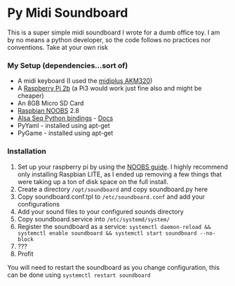 # Py Midi Soundboard

This is a super simple midi soundboard I wrote for a dumb office toy. I am by no means a python developer, so the code
follows no practices nor conventions. Take at your own risk

### My Setup (dependencies...sort of)

 * A midi keyboard (I used the [midiplus AKM320](https://www.amazon.com/midiplus-AKM320-MIDI-Keyboard-Controller/dp/B00VHKMK64/))
 * A [Raspberry Pi 2b](https://www.amazon.com/Raspberry-Pi-Model-Desktop-Linux/dp/B00T2U7R7I/) (a Pi3 would work just fine also and might be cheaper)
 * An 8GB Micro SD Card
 * [Raspbian NOOBS](https://www.raspberrypi.org/downloads/noobs/) 2.8
 * [Alsa Seq Python bindings](https://github.com/ppaez/alsaseq) - [Docs](http://pp.com.mx/python/alsaseq/project.html)
 * PyYaml - installed using apt-get
 * PyGame - installed using apt-get
 
### Installation

 1. Set up your raspberry pi by using the [NOOBS guide](https://www.raspberrypi.org/learning/software-guide/quickstart/). I highly recommend only installing Raspbian LITE, as I ended up
removing a few things that were taking up a ton of disk space on the full install.
 2. Create a directory `/opt/soundboard` and copy soundboard.py here
 3. Copy soundboard.conf.tpl to `/etc/soundboard.conf` and add your configurations
 4. Add your sound files to your configured sounds directory
 5. Copy soundboard.service into `/etc/systemd/system/`
 6. Register the soundboard as a service: `systemctl daemon-reload && systemctl enable soundboard && systemctl start soundboard --no-block`
 7. ???
 8. Profit
 
You will need to restart the soundboard as you change configuration, this can be done using `systemctl restart soundboard`